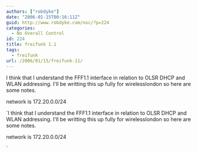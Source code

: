 ```yaml
---
authors: ["robdyke"]
date: "2006-01-15T00:16:11Z"
guid: http://www.robdyke.com/noc/?p=224
categories:
  - No Overall Control
id: 224
title: freifunk 1.1
tags:
  - freifunk
url: /2006/01/15/freifunk-11/
---
```

I think that I understand the FFF1.1 interface in relation to OLSR DHCP and WLAN addressing. I'll be writting this up fully for wirelesslondon so here are some notes.

network is 172.20.0.0/24
  
`I think that I understand the FFF1.1 interface in relation to OLSR DHCP and WLAN addressing. I'll be writting this up fully for wirelesslondon so here are some notes.

network is 172.20.0.0/24
  
`